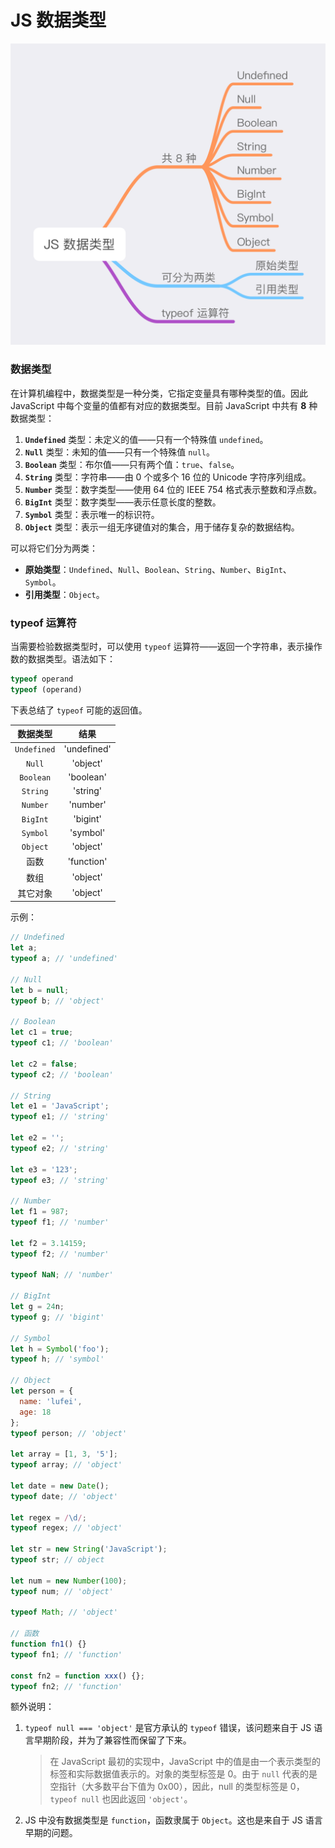 # JS 数据类型

![data-type](./imgs/data-type.png)

### 数据类型

在计算机编程中，数据类型是一种分类，它指定变量具有哪种类型的值。因此 JavaScript 中每个变量的值都有对应的数据类型。目前 JavaScript 中共有 **8** 种数据类型：

1. **`Undefined`** 类型：未定义的值——只有一个特殊值 `undefined`。
2. **`Null`** 类型：未知的值——只有一个特殊值 `null`。
3. **`Boolean`** 类型：布尔值——只有两个值：`true`、`false`。
4. **`String`** 类型：字符串——由 0 个或多个 16 位的 Unicode 字符序列组成。
5. **`Number`** 类型：数字类型——使用 64 位的 IEEE 754 格式表示整数和浮点数。
6. **`BigInt`** 类型：数字类型——表示任意长度的整数。
7. **`Symbol`** 类型：表示唯一的标识符。
8. **`Object`** 类型：表示一组无序键值对的集合，用于储存复杂的数据结构。

可以将它们分为两类：

- **原始类型**：`Undefined`、`Null`、`Boolean`、`String`、`Number`、`BigInt`、`Symbol`。
- **引用类型**：`Object`。

### typeof 运算符

当需要检验数据类型时，可以使用 `typeof` 运算符——返回一个字符串，表示操作数的数据类型。语法如下：

```javascript
typeof operand
typeof (operand)
```

下表总结了 `typeof` 可能的返回值。

|  数据类型   |    结果     |
| :---------: | :---------: |
| `Undefined` | 'undefined' |
|   `Null`    |  'object'   |
|  `Boolean`  |  'boolean'  |
|  `String`   |  'string'   |
|  `Number`   |  'number'   |
|  `BigInt`   |  'bigint'   |
|  `Symbol`   |  'symbol'   |
|  `Object`   |  'object'   |
|    函数     | 'function'  |
|    数组     |  'object'   |
|  其它对象   |  'object'   |

示例：

```javascript
// Undefined
let a;
typeof a; // 'undefined'

// Null
let b = null;
typeof b; // 'object'

// Boolean
let c1 = true;
typeof c1; // 'boolean'

let c2 = false;
typeof c2; // 'boolean'

// String
let e1 = 'JavaScript';
typeof e1; // 'string'

let e2 = '';
typeof e2; // 'string'

let e3 = '123';
typeof e3; // 'string'

// Number
let f1 = 987;
typeof f1; // 'number'

let f2 = 3.14159;
typeof f2; // 'number'

typeof NaN; // 'number'

// BigInt
let g = 24n;
typeof g; // 'bigint'

// Symbol
let h = Symbol('foo');
typeof h; // 'symbol'

// Object
let person = {
  name: 'lufei',
  age: 18
};
typeof person; // 'object'

let array = [1, 3, '5'];
typeof array; // 'object'

let date = new Date();
typeof date; // 'object'

let regex = /\d/;
typeof regex; // 'object'

let str = new String('JavaScript');
typeof str; // object

let num = new Number(100);
typeof num; // 'object'

typeof Math; // 'object'

// 函数
function fn1() {}
typeof fn1; // 'function'

const fn2 = function xxx() {};
typeof fn2; // 'function'
```

额外说明：

1. `typeof null === 'object'` 是官方承认的 `typeof` 错误，该问题来自于 JS 语言早期阶段，并为了兼容性而保留了下来。

   > 在 JavaScript 最初的实现中，JavaScript 中的值是由一个表示类型的标签和实际数据值表示的。对象的类型标签是 0。由于 `null` 代表的是空指针（大多数平台下值为 0x00），因此，null 的类型标签是 0，`typeof null` 也因此返回 `'object'`。

2. JS 中没有数据类型是 `function`，函数隶属于 `Object`。这也是来自于 JS 语言早期的问题。
